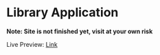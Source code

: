 # Library Application

**Note: Site is not finished yet, visit at your own risk**

Live Preview: [Link](https://usmansaeed2001.github.io/odinlibrary/)
